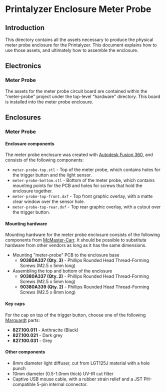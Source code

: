 # Printalyzer Enclosure Meter Probe

## Introduction

This directory contains all the assets necessary to produce the physical
meter probe enclosure for the Printalyzer. This document explains how to use
those assets, and ultimately how to assemble the enclosure.

## Electronics

### Meter Probe

The assets for the meter probe circuit board are contained within the
"meter-probe" project under the top-level "hardware" directory. This board
is installed into the meter probe enclosure.

## Enclosures

### Meter Probe

#### Enclosure components
The meter probe enclosure was created with
[Autodesk Fusion 360](https://www.autodesk.com/products/fusion-360/overview),
and consists of the following components:
* `meter-probe-top.stl` - Top of the meter probe, which contains holes for
  the trigger button and the light sensor.
* `meter-probe-bottom.stl` - Bottom of the meter probe, which contains
  mounting points for the PCB and holes for screws that hold the enclosure
  together.
* `meter-probe-top-front.dxf` - Top front graphic overlay, with a matte clear
  window over the sensor hole.
* `meter-probe-top-rear.dxf` - Top rear graphic overlay, with a cutout over
  the trigger button.

#### Mounting hardware
Mounting hardware for the meter probe enclosure consists of the following
components from [McMaster-Carr](https://www.mcmaster.com/). It should be
possible to substitute hardware from other vendors as long as it has the
same dimensions.

* Mounting "meter-probe" PCB to the enclosure base
  * **90380A337 (Qty. 3)** - Phillips Rounded Head Thread-Forming Screws (M2.5 x 5mm long)
* Assembling the top and bottom of the enclosure
  * **90380A337 (Qty. 2)** - Phillips Rounded Head Thread-Forming Screws (M2.5 x 5mm long)
  * **90380A339 (Qty. 2)** - Phillips Rounded Head Thread-Forming Screws (M2.5 x 8mm long)

#### Key caps
For the cap on top of the trigger button, choose one of the following
[Marquardt](https://www.marquardt-switches.com/) parts:
* **827.100.011** - Anthracite (Black)
* **827.100.021** - Dark grey
* **827.100.031** - Grey

#### Other components
* 8mm diameter light diffuser, cut from LGT125J material with a hole punch
* 10mm diameter (0.5-1.0mm thick) UV-IR cut filter
* Captive USB mouse cable, with a rubber strain relief and a
  JST PH-compatible 5-pin internal connector.
